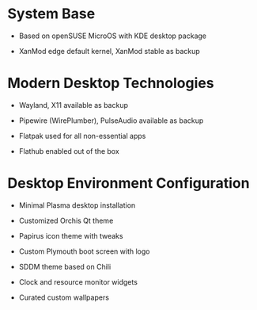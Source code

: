 # System Base
* Based on openSUSE MicroOS with KDE desktop package

* XanMod edge default kernel, XanMod stable as backup

# Modern Desktop Technologies
* Wayland, X11 available as backup

* Pipewire (WirePlumber), PulseAudio available as backup

* Flatpak used for all non-essential apps

* Flathub enabled out of the box

# Desktop Environment Configuration
* Minimal Plasma desktop installation

* Customized Orchis Qt theme

* Papirus icon theme with tweaks

* Custom Plymouth boot screen with logo

* SDDM theme based on Chili

* Clock and resource monitor widgets

* Curated custom wallpapers
